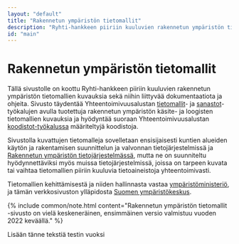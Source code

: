 ```yaml
---
layout: "default"
title: "Rakennetun ympäristön tietomallit"
description: "Ryhti-hankkeen piiriin kuuluvien rakennetun ympäristön tietomallien dokumentaatiosivusto"
id: "main"
---
```

# Rakennetun ympäristön tietomallit

Tällä sivustolle on koottu Ryhti-hankkeen piiriin kuuluvien rakennetun ympäristön tietomallien kuvauksia sekä niihin liittyvää dokumentaatiota ja ohjeita. Sivusto täydentää Yhteentoimivuusalustan [tietomallit](https://tietomallit.suomi.fi/)- ja [sanastot](https://sanastot.suomi.fi/)-työkalujen avulla tuotettuja rakennetun ympäristön käsite- ja loogisten tietomallien kuvauksia ja hyödyntää suoraan Yhteentoimivuusalustan [koodistot-työkalussa](https://koodistot.suomi.fi/) määriteltyjä koodistoja.

Sivustolla kuvattujen tietomalleja sovelletaan ensisijaisesti kuntien alueiden käytön ja rakentamisen suunnittelun ja valvonnan tietojärjestelmissä ja [Rakennetun ympäristön tietojärjestelmässä](https://ym.fi/ryhti/rytj), mutta ne on suunniteltu hyödynnettäviksi myös muissa tietojärjestelmissä, joissa on tarpeen kuvata tai vaihtaa tietomallien piiriin kuuluvia tietoaineistoja yhteentoimivasti.

Tietomallien kehittämisestä ja niiden hallinnasta vastaa [ympäristöministeriö](https://ym.fi), ja tämän verkkosivuston ylläpidosta [Suomen ympäristökeskus](https://www.syke.fi/).

{% include common/note.html content="Rakennetun ympäristön tietomallit -sivusto on vielä keskeneräinen, ensimmäinen versio valmistuu vuoden 2022 keväällä." %}


Lisään tänne tekstiä testin vuoksi
